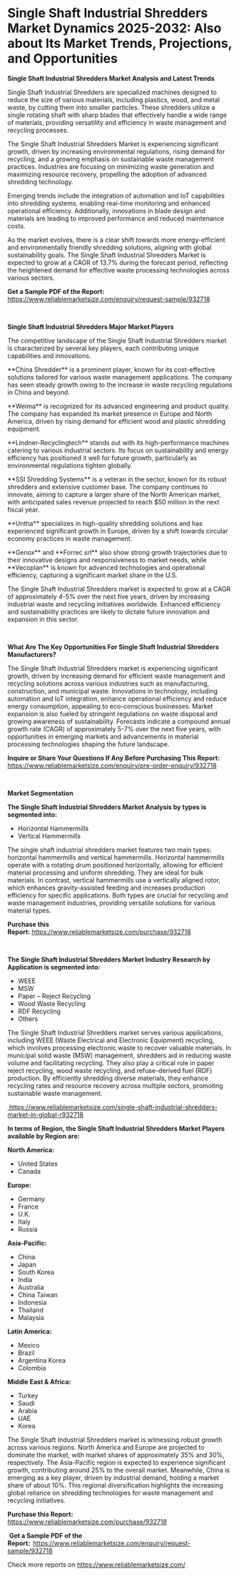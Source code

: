 <p><h1>Single Shaft Industrial Shredders Market Dynamics 2025-2032: Also about Its Market Trends, Projections, and Opportunities</h1></p><p><strong>Single Shaft Industrial Shredders Market Analysis and Latest Trends</strong></p>
<p><p>Single Shaft Industrial Shredders are specialized machines designed to reduce the size of various materials, including plastics, wood, and metal waste, by cutting them into smaller particles. These shredders utilize a single rotating shaft with sharp blades that effectively handle a wide range of materials, providing versatility and efficiency in waste management and recycling processes. </p><p>The Single Shaft Industrial Shredders Market is experiencing significant growth, driven by increasing environmental regulations, rising demand for recycling, and a growing emphasis on sustainable waste management practices. Industries are focusing on minimizing waste generation and maximizing resource recovery, propelling the adoption of advanced shredding technology. </p><p>Emerging trends include the integration of automation and IoT capabilities into shredding systems, enabling real-time monitoring and enhanced operational efficiency. Additionally, innovations in blade design and materials are leading to improved performance and reduced maintenance costs. </p><p>As the market evolves, there is a clear shift towards more energy-efficient and environmentally friendly shredding solutions, aligning with global sustainability goals. The Single Shaft Industrial Shredders Market is expected to grow at a CAGR of 13.7% during the forecast period, reflecting the heightened demand for effective waste processing technologies across various sectors.</p></p>
<p><strong>Get a Sample PDF of the Report:&nbsp;</strong> <a href="https://www.reliablemarketsize.com/enquiry/request-sample/932718?utm_campaign=3386&utm_medium=2&utm_source=Github&utm_content=ia&utm_term=21032025&utm_id=single-shaft-industrial-shredders">https://www.reliablemarketsize.com/enquiry/request-sample/932718</a></p>
<p>&nbsp;</p>
<p><strong>Single Shaft Industrial Shredders Major Market Players</strong></p>
<p><p>The competitive landscape of the Single Shaft Industrial Shredders market is characterized by several key players, each contributing unique capabilities and innovations. </p><p>**China Shredder** is a prominent player, known for its cost-effective solutions tailored for various waste management applications. The company has seen steady growth owing to the increase in waste recycling regulations in China and beyond.</p><p>**Weima** is recognized for its advanced engineering and product quality. The company has expanded its market presence in Europe and North America, driven by rising demand for efficient wood and plastic shredding equipment.</p><p>**Lindner-Recyclingtech** stands out with its high-performance machines catering to various industrial sectors. Its focus on sustainability and energy efficiency has positioned it well for future growth, particularly as environmental regulations tighten globally.</p><p>**SSI Shredding Systems** is a veteran in the sector, known for its robust shredders and extensive customer base. The company continues to innovate, aiming to capture a larger share of the North American market, with anticipated sales revenue projected to reach $50 million in the next fiscal year.</p><p>**Untha** specializes in high-quality shredding solutions and has experienced significant growth in Europe, driven by a shift towards circular economy practices in waste management.</p><p>**Genox** and **Forrec srl** also show strong growth trajectories due to their innovative designs and responsiveness to market needs, while **Vecoplan** is known for advanced technologies and operational efficiency, capturing a significant market share in the U.S.</p><p>The Single Shaft Industrial Shredders market is expected to grow at a CAGR of approximately 4-5% over the next five years, driven by increasing industrial waste and recycling initiatives worldwide. Enhanced efficiency and sustainability practices are likely to dictate future innovation and expansion in this sector.</p></p>
<p>&nbsp;</p>
<p><strong>What Are The Key Opportunities For Single Shaft Industrial Shredders Manufacturers?</strong></p>
<p><p>The Single Shaft Industrial Shredders market is experiencing significant growth, driven by increasing demand for efficient waste management and recycling solutions across various industries such as manufacturing, construction, and municipal waste. Innovations in technology, including automation and IoT integration, enhance operational efficiency and reduce energy consumption, appealing to eco-conscious businesses. Market expansion is also fueled by stringent regulations on waste disposal and growing awareness of sustainability. Forecasts indicate a compound annual growth rate (CAGR) of approximately 5-7% over the next five years, with opportunities in emerging markets and advancements in material processing technologies shaping the future landscape.</p></p>
<p><strong>Inquire or Share Your Questions If Any Before Purchasing This Report:</strong> <a href="https://www.reliablemarketsize.com/enquiry/pre-order-enquiry/932718?utm_campaign=3386&utm_medium=2&utm_source=Github&utm_content=ia&utm_term=21032025&utm_id=single-shaft-industrial-shredders">https://www.reliablemarketsize.com/enquiry/pre-order-enquiry/932718</a></p>
<p>&nbsp;</p>
<p><strong>Market Segmentation</strong></p>
<p><strong>The Single Shaft Industrial Shredders Market Analysis by types is segmented into:</strong></p>
<p><ul><li>Horizontal Hammermills</li><li>Vertical Hammermills</li></ul></p>
<p><p>The single shaft industrial shredders market features two main types: horizontal hammermills and vertical hammermills. Horizontal hammermills operate with a rotating drum positioned horizontally, allowing for efficient material processing and uniform shredding. They are ideal for bulk materials. In contrast, vertical hammermills use a vertically aligned rotor, which enhances gravity-assisted feeding and increases production efficiency for specific applications. Both types are crucial for recycling and waste management industries, providing versatile solutions for various material types.</p></p>
<p><strong>Purchase this Report:&nbsp;</strong><a href="https://www.reliablemarketsize.com/purchase/932718?utm_campaign=3386&utm_medium=2&utm_source=Github&utm_content=ia&utm_term=21032025&utm_id=single-shaft-industrial-shredders">https://www.reliablemarketsize.com/purchase/932718</a></p>
<p>&nbsp;</p>
<p><strong>The Single Shaft Industrial Shredders Market Industry Research by Application is segmented into:</strong></p>
<p><ul><li>WEEE</li><li>MSW</li><li>Paper – Reject Recycling</li><li>Wood Waste Recycling</li><li>RDF Recycling</li><li>Others</li></ul></p>
<p><p>The Single Shaft Industrial Shredders market serves various applications, including WEEE (Waste Electrical and Electronic Equipment) recycling, which involves processing electronic waste to recover valuable materials. In municipal solid waste (MSW) management, shredders aid in reducing waste volume and facilitating recycling. They also play a critical role in paper reject recycling, wood waste recycling, and refuse-derived fuel (RDF) production. By efficiently shredding diverse materials, they enhance recycling rates and resource recovery across multiple sectors, promoting sustainable waste management.</p></p>
<p><a href="https://www.reliablemarketsize.com/single-shaft-industrial-shredders-market-in-global-r932718?utm_campaign=3386&utm_medium=2&utm_source=Github&utm_content=ia&utm_term=21032025&utm_id=single-shaft-industrial-shredders">&nbsp;https://www.reliablemarketsize.com/single-shaft-industrial-shredders-market-in-global-r932718</a></p>
<p><strong>In terms of Region, the Single Shaft Industrial Shredders Market Players available by Region are:</strong></p>
<p>
    <p> <strong> North America: </strong>
        <ul>
            <li>United States</li>
            <li>Canada</li>
        </ul>
        </p> 
    <p> <strong> Europe: </strong>
        <ul>
            <li>Germany</li>
            <li>France</li>
            <li>U.K.</li>
            <li>Italy</li>
            <li>Russia</li>
        </ul>
        </p> 
    <p> <strong> Asia-Pacific: </strong>
        <ul>
            <li>China</li>
            <li>Japan</li>
            <li>South Korea</li>
            <li>India</li>
            <li>Australia</li>
            <li>China Taiwan</li>
            <li>Indonesia</li>
            <li>Thailand</li>
            <li>Malaysia</li>
        </ul>
        </p> 
    <p> <strong> Latin America: </strong>
        <ul>
            <li>Mexico</li>
            <li>Brazil</li>
            <li>Argentina Korea</li>
            <li>Colombia</li>
        </ul>
        </p> 
    <p> <strong> Middle East & Africa: </strong>
        <ul>
            <li>Turkey</li>
            <li>Saudi</li>
            <li>Arabia</li>
            <li>UAE</li>
            <li>Korea</li>
        </ul>
    </p>
    </p>
<p><p>The Single Shaft Industrial Shredders market is witnessing robust growth across various regions. North America and Europe are projected to dominate the market, with market shares of approximately 35% and 30%, respectively. The Asia-Pacific region is expected to experience significant growth, contributing around 25% to the overall market. Meanwhile, China is emerging as a key player, driven by industrial demand, holding a market share of about 10%. This regional diversification highlights the increasing global reliance on shredding technologies for waste management and recycling initiatives.</p></p>
<p><strong>Purchase this Report: </strong><a href="https://www.reliablemarketsize.com/purchase/932718?utm_campaign=3386&utm_medium=2&utm_source=Github&utm_content=ia&utm_term=21032025&utm_id=single-shaft-industrial-shredders">https://www.reliablemarketsize.com/purchase/932718</a></p>
<p>&nbsp;<strong>Get a Sample PDF of the Report:&nbsp;&nbsp;</strong><a href="https://www.reliablemarketsize.com/enquiry/request-sample/932718?utm_campaign=3386&utm_medium=2&utm_source=Github&utm_content=ia&utm_term=21032025&utm_id=single-shaft-industrial-shredders">https://www.reliablemarketsize.com/enquiry/request-sample/932718</a></p>
<p><strong></strong></p>
<p>Check more reports on <a href="https://www.reliablemarketsize.com/?utm_campaign=3386&utm_medium=2&utm_source=Github&utm_content=ia&utm_term=21032025&utm_id=single-shaft-industrial-shredders">https://www.reliablemarketsize.com/</a></p>